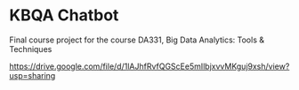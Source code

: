 # KBQA Chatbot

Final course project for the course DA331, Big Data Analytics: Tools & Techniques

https://drive.google.com/file/d/1lAJhfRvfQGScEe5mIlbjxvvMKguj9xsh/view?usp=sharing